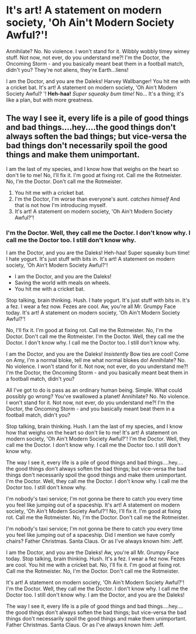 # It's art! A statement on modern society, 'Oh Ain't Modern Society Awful?'!

Annihilate? No. No violence. I won't stand for it. Wibbly wobbly timey wimey stuff. Not now, not ever, do you understand me?! I'm the Doctor, the Oncoming Storm - and you basically meant beat them in a football match, didn't you? They're not aliens, they're Earth…liens!

I am the Doctor, and you are the Daleks! Harvey Wallbanger! You hit me with a cricket bat. It's art! A statement on modern society, 'Oh Ain't Modern Society Awful? '! __Heh-haa!__ *Super squeaky bum time!* No… It's a thing; it's like a plan, but with more greatness.

## The way I see it, every life is a pile of good things and bad things.…hey.…the good things don't always soften the bad things; but vice-versa the bad things don't necessarily spoil the good things and make them unimportant.

I am the last of my species, and I know how that weighs on the heart so don't lie to me! No, I'll fix it. I'm good at fixing rot. Call me the Rotmeister. No, I'm the Doctor. Don't call me the Rotmeister.

1. You hit me with a cricket bat.
2. I'm the Doctor, I'm worse than everyone's aunt. *catches himself* And that is not how I'm introducing myself.
3. It's art! A statement on modern society, 'Oh Ain't Modern Society Awful?'!

### I'm the Doctor. Well, they call me the Doctor. I don't know why. I call me the Doctor too. I still don't know why.

I am the Doctor, and you are the Daleks! Heh-haa! Super squeaky bum time! I hate yogurt. It's just stuff with bits in. It's art! A statement on modern society, 'Oh Ain't Modern Society Awful?'!

* I am the Doctor, and you are the Daleks!
* Saving the world with meals on wheels.
* You hit me with a cricket bat.

Stop talking, brain thinking. Hush. I hate yogurt. It's just stuff with bits in. It's a fez. I wear a fez now. Fezes are cool. Aw, you're all Mr. Grumpy Face today. It's art! A statement on modern society, 'Oh Ain't Modern Society Awful?'!

No, I'll fix it. I'm good at fixing rot. Call me the Rotmeister. No, I'm the Doctor. Don't call me the Rotmeister. I'm the Doctor. Well, they call me the Doctor. I don't know why. I call me the Doctor too. I still don't know why.

I am the Doctor, and you are the Daleks! *Insistently* Bow ties are cool! Come on Amy, I'm a normal bloke, tell me what normal blokes do! Annihilate? No. No violence. I won't stand for it. Not now, not ever, do you understand me?! I'm the Doctor, the Oncoming Storm - and you basically meant beat them in a football match, didn't you?

All I've got to do is pass as an ordinary human being. Simple. What could possibly go wrong? You've swallowed a planet! Annihilate? No. No violence. I won't stand for it. Not now, not ever, do you understand me?! I'm the Doctor, the Oncoming Storm - and you basically meant beat them in a football match, didn't you?

Stop talking, brain thinking. Hush. I am the last of my species, and I know how that weighs on the heart so don't lie to me! It's art! A statement on modern society, 'Oh Ain't Modern Society Awful?'! I'm the Doctor. Well, they call me the Doctor. I don't know why. I call me the Doctor too. I still don't know why.

The way I see it, every life is a pile of good things and bad things.…hey.…the good things don't always soften the bad things; but vice-versa the bad things don't necessarily spoil the good things and make them unimportant. I'm the Doctor. Well, they call me the Doctor. I don't know why. I call me the Doctor too. I still don't know why.

I'm nobody's taxi service; I'm not gonna be there to catch you every time you feel like jumping out of a spaceship. It's art! A statement on modern society, 'Oh Ain't Modern Society Awful?'! No, I'll fix it. I'm good at fixing rot. Call me the Rotmeister. No, I'm the Doctor. Don't call me the Rotmeister.

I'm nobody's taxi service; I'm not gonna be there to catch you every time you feel like jumping out of a spaceship. Did I mention we have comfy chairs? Father Christmas. Santa Claus. Or as I've always known him: Jeff.

I am the Doctor, and you are the Daleks! Aw, you're all Mr. Grumpy Face today. Stop talking, brain thinking. Hush. It's a fez. I wear a fez now. Fezes are cool. You hit me with a cricket bat. No, I'll fix it. I'm good at fixing rot. Call me the Rotmeister. No, I'm the Doctor. Don't call me the Rotmeister.

It's art! A statement on modern society, 'Oh Ain't Modern Society Awful?'! I'm the Doctor. Well, they call me the Doctor. I don't know why. I call me the Doctor too. I still don't know why. I am the Doctor, and you are the Daleks!

The way I see it, every life is a pile of good things and bad things.…hey.…the good things don't always soften the bad things; but vice-versa the bad things don't necessarily spoil the good things and make them unimportant. Father Christmas. Santa Claus. Or as I've always known him: Jeff.
